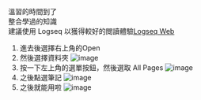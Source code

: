 溫習的時間到了<br>
整合學過的知識<br>
建議使用 Logseq 以獲得較好的閲讀體驗[Logseq Web](https://logseq.com/)<br>
1. 進去後選擇右上角的Open
2. 然後選擇資料夾
![image](https://user-images.githubusercontent.com/73280731/174098616-eacb72ce-b7e3-4e8a-ac1d-61f6d7f03201.png)
3. 按一下左上角的選單按鈕，然後選取 All Pages
![image](https://user-images.githubusercontent.com/73280731/174099169-e8337c87-8c60-4414-88a4-5e57ef2d03e1.png)
4. 之後點選筆記
![image](https://user-images.githubusercontent.com/73280731/174099556-dc9e9f8a-87bf-4519-aa81-04c1ae6dad8b.png)
5. 之後就能用啦
![image](https://user-images.githubusercontent.com/73280731/174099732-3c9cb8cf-528d-4cdd-9327-cd22d242e80f.png)
